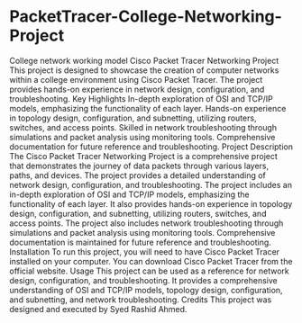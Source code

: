 # PacketTracer-College-Networking-Project
College network working model
Cisco Packet Tracer Networking Project
This project is designed to showcase the creation of computer networks within a college environment using Cisco Packet Tracer. The project provides hands-on experience in network design, configuration, and troubleshooting.
Key Highlights
In-depth exploration of OSI and TCP/IP models, emphasizing the functionality of each layer.
Hands-on experience in topology design, configuration, and subnetting, utilizing routers, switches, and access points.
Skilled in network troubleshooting through simulations and packet analysis using monitoring tools.
Comprehensive documentation for future reference and troubleshooting.
Project Description
The Cisco Packet Tracer Networking Project is a comprehensive project that demonstrates the journey of data packets through various layers, paths, and devices. The project provides a detailed understanding of network design, configuration, and troubleshooting.
The project includes an in-depth exploration of OSI and TCP/IP models, emphasizing the functionality of each layer. It also provides hands-on experience in topology design, configuration, and subnetting, utilizing routers, switches, and access points.
The project also includes network troubleshooting through simulations and packet analysis using monitoring tools. Comprehensive documentation is maintained for future reference and troubleshooting.
Installation
To run this project, you will need to have Cisco Packet Tracer installed on your computer. You can download Cisco Packet Tracer from the official website.
Usage
This project can be used as a reference for network design, configuration, and troubleshooting. It provides a comprehensive understanding of OSI and TCP/IP models, topology design, configuration, and subnetting, and network troubleshooting.
Credits
This project was designed and executed by Syed Rashid Ahmed.
